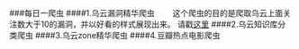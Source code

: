 ###每日一爬虫
####1.乌云漏洞精华爬虫
　　这个爬虫的目的是爬取乌云上面关注数大于10的漏洞，并以好看的样式展现出来。
请戳[这里](https://github.com/GurdZain/Daily_spider/blob/master/spider/wooyun_spider.py)
####2.乌云知识库分类爬虫
####3.乌云zone精华爬虫
####4.豆瓣热点电影爬虫

